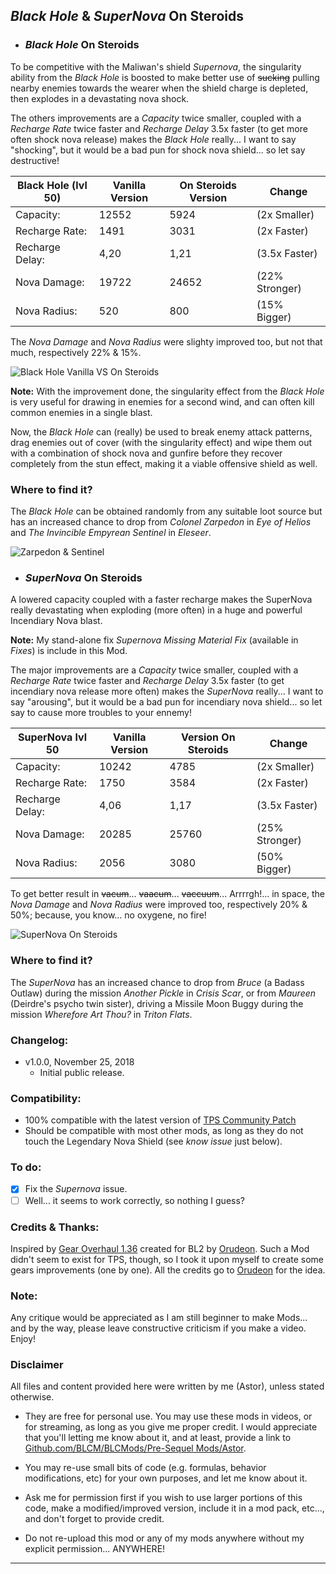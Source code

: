 ## *Black Hole* & *SuperNova* On Steroids

- ### *Black Hole* On Steroids

To be competitive with the Maliwan's shield *Supernova*, the singularity ability from the *Black Hole* is boosted to make better use of ~~sucking~~ pulling nearby enemies towards the wearer when the shield charge is depleted, then explodes in a devastating nova shock.

The others improvements are a *Capacity* twice smaller, coupled with a *Recharge Rate* twice faster and *Recharge Delay* 3.5x faster (to get more often shock nova release) makes the *Black Hole* really... I want to say "shocking", but it would be a bad pun for shock nova shield... so let say destructive! 

| Black Hole (lvl 50) | Vanilla Version  | On Steroids Version | Change         | 
| -------------       | -------------    | -------------       | -------------  |                             
| Capacity:           | 12552            | 5924                | (2x Smaller)   | 
| Recharge Rate:      | 1491             | 3031                | (2x Faster)    | 
| Recharge Delay:     | 4,20             | 1,21                | (3.5x Faster)  | 
| Nova Damage:        | 19722            | 24652               | (22% Stronger) | 
| Nova Radius:        | 520              | 800                 | (15% Bigger)   | 

The *Nova Damage* and *Nova Radius* were slighty improved too, but not that much, respectively 22% & 15%.

![Black Hole Vanilla VS On Steroids](https://imgur.com/fpgwhBk.jpg "Don't worry guys... even if my screen capture show French text, my mods are in English")

__Note:__ With the improvement done, the singularity effect from the *Black Hole* is very useful for drawing in enemies for a second wind, and can often kill common enemies in a single blast.

Now, the *Black Hole* can (really) be used to break enemy attack patterns, drag enemies out of cover (with the singularity effect) and wipe them out with a combination of shock nova and gunfire before they recover completely from the stun effect, making it a viable offensive shield as well.

### Where to find it?

The *Black Hole* can be obtained randomly from any suitable loot source but has an increased chance to drop from *Colonel Zarpedon* in *Eye of Helios* and *The Invincible Empyrean Sentinel* in *Eleseer*. 

![Zarpedon & Sentinel](https://imgur.com/zoEeIUQ.jpg "Don't worry guys... even if my screen capture show French text, my mods are in English")

- ### *SuperNova* On Steroids

A lowered capacity coupled with a faster recharge makes the SuperNova really devastating when exploding (more often) in a huge and powerful Incendiary Nova blast.

**Note:** My stand-alone fix *Supernova Missing Material Fix* (available in *Fixes*) is include in this Mod.

The major improvements are a *Capacity* twice smaller, coupled with a *Recharge Rate* twice faster and *Recharge Delay* 3.5x faster (to get incendiary nova release more often) makes the *SuperNova* really... I want to say "arousing", but it would be a bad pun for incendiary nova shield... so let say to cause more troubles to your ennemy!

| SuperNova lvl 50    | Vanilla Version  | Version On Steroids | Change         | 
| -------------       | -------------    | -------------       | -------------  |                             
| Capacity:           | 10242            | 4785                | (2x Smaller)   | 
| Recharge Rate:      | 1750             | 3584                | (2x Faster)    | 
| Recharge Delay:     | 4,06             | 1,17                | (3.5x Faster)  | 
| Nova Damage:        | 20285            | 25760               | (25% Stronger) | 
| Nova Radius:        | 2056             | 3080                | (50% Bigger)   | 

To get better result in ~~vacum~~... ~~vaacum~~... ~~vaccuum~~... Arrrrgh!... in space, the *Nova Damage* and *Nova Radius* were improved too, respectively 20% & 50%; because, you know... no oxygene, no fire!

![SuperNova On Steroids](https://imgur.com/2rgHgq4.jpg "Don't worry guys... even if my screen capture show French text, my mods are in English")

### Where to find it?

The *SuperNova* has an increased chance to drop from *Bruce* (a Badass Outlaw) during the mission *Another Pickle* in *Crisis Scar*, or from *Maureen* (Deirdre's psycho twin sister), driving a Missile Moon Buggy during the mission *Wherefore Art Thou?* in *Triton Flats*.

### Changelog:
- v1.0.0, November 25, 2018
  - Initial public release.
 
### Compatibility:

- 100% compatible with the latest version of [TPS Community Patch](https://github.com/BLCM/BLCMods/tree/master/Pre%20Sequel%20Mods/Community%20Patch)
- Should be compatible with most other mods, as long as they do not touch the Legendary Nova Shield (see *know issue* just below).

### To do:

- [x] Fix the *Supernova* issue.
- [ ] Well... it seems to work correctly, so nothing I guess?

### Credits & Thanks:

Inspired by [Gear Overhaul 1.36](https://github.com/BLCM/BLCMods/blob/master/Borderlands%202%20mods/Orudeon/Gear%20Overhaul%201.36.txt) created for BL2 by [Orudeon](https://github.com/BLCM/BLCMods/tree/master/Borderlands%202%20mods/Orudeon). Such a Mod didn't seem to exist for TPS, though, so I took it upon myself to create some gears improvements (one by one). All the credits go to [Orudeon](https://github.com/BLCM/BLCMods/tree/master/Borderlands%202%20mods/Orudeon) for the idea.
  
### Note: 

Any critique would be appreciated as I am still beginner to make Mods... and by the way, please leave constructive criticism if you make a video. 
Enjoy!

### Disclaimer

All files and content provided here were written by me (Astor), unless stated otherwise.

- They are free for personal use. You may use these mods in videos, or for streaming, as long as you give me proper credit. I would appreciate that you'll letting me know about it, and at least, provide a link to [Github.com/BLCM/BLCMods/Pre-Sequel Mods/Astor](https://github.com/BLCM/BLCMods/tree/master/Pre%20Sequel%20Mods/Astor).

- You may re-use small bits of code (e.g. formulas, behavior modifications, etc) for your own purposes, and let me know about it. 

- Ask me for permission first if you wish to use larger portions of this code, make a modified/improved version, include it in a mod pack, etc..., and don't forget to provide credit.

- Do not re-upload this mod or any of my mods anywhere without my explicit permission... ANYWHERE!

* * * * *



